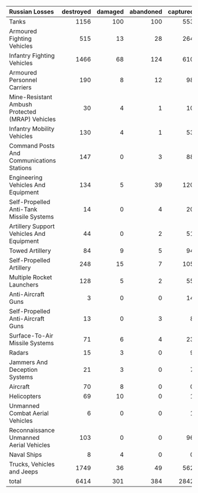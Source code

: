 | Russian Losses                                   |   destroyed |   damaged |   abandoned |   captured |   total |
|:-------------------------------------------------|------------:|----------:|------------:|-----------:|--------:|
| Tanks                                            |        1156 |       100 |         100 |        553 |    1909 |
| Armoured Fighting Vehicles                       |         515 |        13 |          28 |        264 |     820 |
| Infantry Fighting Vehicles                       |        1466 |        68 |         124 |        610 |    2268 |
| Armoured Personnel Carriers                      |         190 |         8 |          12 |         98 |     308 |
| Mine-Resistant Ambush Protected  (MRAP) Vehicles |          30 |         4 |           1 |         10 |      45 |
| Infantry Mobility Vehicles                       |         130 |         4 |           1 |         53 |     188 |
| Command Posts And Communications Stations        |         147 |         0 |           3 |         88 |     238 |
| Engineering Vehicles And Equipment               |         134 |         5 |          39 |        120 |     298 |
| Self-Propelled Anti-Tank Missile Systems         |          14 |         0 |           4 |         20 |      38 |
| Artillery Support Vehicles And Equipment         |          44 |         0 |           2 |         51 |      97 |
| Towed Artillery                                  |          84 |         9 |           5 |         94 |     192 |
| Self-Propelled Artillery                         |         248 |        15 |           7 |        105 |     375 |
| Multiple Rocket Launchers                        |         128 |         5 |           2 |         55 |     190 |
| Anti-Aircraft Guns                               |           3 |         0 |           0 |         14 |      17 |
| Self-Propelled Anti-Aircraft Guns                |          13 |         0 |           3 |          8 |      24 |
| Surface-To-Air Missile Systems                   |          71 |         6 |           4 |         23 |     104 |
| Radars                                           |          15 |         3 |           0 |          9 |      27 |
| Jammers And Deception Systems                    |          21 |         3 |           0 |          7 |      31 |
| Aircraft                                         |          70 |         8 |           0 |          0 |      78 |
| Helicopters                                      |          69 |        10 |           0 |          1 |      80 |
| Unmanned Combat Aerial Vehicles                  |           6 |         0 |           0 |          1 |       7 |
| Reconnaissance Unmanned Aerial Vehicles          |         103 |         0 |           0 |         96 |     199 |
| Naval Ships                                      |           8 |         4 |           0 |          0 |      12 |
| Trucks, Vehicles and Jeeps                       |        1749 |        36 |          49 |        562 |    2396 |
| total                                            |        6414 |       301 |         384 |       2842 |    9941 |